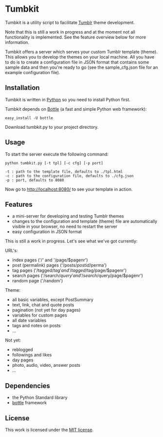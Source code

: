 Tumbkit
=======

Tumbkit is a utility script to facilitate [Tumblr][t] theme development. 

Note that this is still a work in progress and at the moment not all
functionality is implemented. See the feature overview below for more
information.

Tumbkit offers a server which serves your custom Tumblr template (theme).
This allows you to develop the themes on your local machine. All you have
to do is to create a configuration file in JSON format that contains some
sample data and then you're ready to go (see the sample_cfg.json file for
an example configuration file).

Installation
------------

Tumbkit is written in [Python][py] so you need to install Python first.

Tumbkit depends on [Bottle][b] (a fast and simple Python web framework):

    easy_install -U bottle

Download tumbkit.py to your project directory.


Usage
-----

To start the server execute the following command:

    python tumbkit.py [-t tpl] [-c cfg] [-p port]

    -t : path to the template file, defaults to ./tpl.html
    -c : path to the configuration file, defaults to ./cfg.json
    -p : port, defaults to 8080

Now go to [http://localhost:8080/](http://localhost:8080/) to see your template
in action.

Features
--------

* a mini-server for developing and testing Tumblr themes 
* changes to the configuration and template (theme) file are automatically
visible in your browser, no need to restart the server
* easy configuration in JSON format

This is still a work in progress. Let's see what we've got currently:

URL's:

* index pages ('/' and '/page/$pagenr')
* post (permalink) pages ('/posts/$postid/$perma')
* tag pages ('/tagged/$tag' and '/tagged/$tag/page/$pagenr')
* search pages ('/search/$query' and '/search/$query/page/$pagenr')
* random page ('/random')

Theme:

* all basic variables, except PostSummary
* text, link, chat and quote posts
* pagination (not yet for day pages)
* variables for custom pages
* all date variables
* tags and notes on posts
* ...

Not yet:

* reblogged
* followings and likes
* day pages
* photo, audio, video, answer posts
* ...


Dependencies
------------

* the Python Standard library
* [bottle][b] framework

License
-------

This work is licensed under the [MIT license][m].


[t]:http://www.tumblr.com/
[m]:http://www.opensource.org/licenses/mit-license.php
[b]:http://github.com/defnull/bottle
[py]:http://www.python.org/